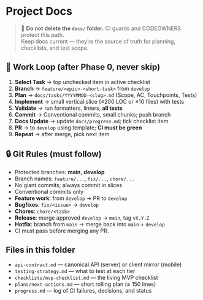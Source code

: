 # Project Docs

> 🚫 **Do not delete the `docs/` folder.** CI guards and CODEOWNERS protect this path.  
> Keep docs current — they’re the source of truth for planning, checklists, and test scope.

## 🔄 Work Loop (after Phase 0, never skip)
1. **Select Task** → top unchecked item in active checklist  
2. **Branch** → `feature/<epic>-<short-task>` from `develop`  
3. **Plan** → `docs/tasks/YYYYMMDD-<slug>.md` (Scope, AC, Touchpoints, Tests)  
4. **Implement** → small vertical slice (≤200 LOC or ≤10 files) with tests  
5. **Validate** → run formatters, linters, **all tests**  
6. **Commit** → Conventional commits, small chunks; push branch  
7. **Docs Update** → update `docs/progress.md`; tick checklist item  
8. **PR** → to `develop` using template; **CI must be green**  
9. **Repeat** → after merge, pick next item

## 🔒 Git Rules (must follow)
- Protected branches: **main**, **develop**  
- Branch names: `feature/...`, `fix/...`, `chore/...`  
- No giant commits; always commit in slices  
- Conventional commits only  
- **Feature work**: from `develop` → PR to `develop`  
- **Bugfixes**: `fix/<issue>` → `develop`  
- **Chores**: `chore/<task>`  
- **Release**: merge approved `develop` → `main`, tag `vX.Y.Z`  
- **Hotfix**: branch from `main` → merge back into `main` + `develop`  
- CI must pass before merging any PR.

## Files in this folder
- `api-contract.md` — canonical API (server) or client mirror (mobile)
- `testing-strategy.md` — what to test at each tier
- `checklists/mvp-checklist.md` — the living MVP checklist
- `plans/next-actions.md` — short rolling plan (≤ 150 lines)
- `progress.md` — log of CI failures, decisions, and status
